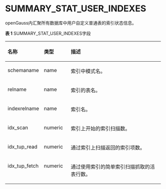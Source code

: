 # SUMMARY\_STAT\_USER\_INDEXES

openGauss内汇聚所有数据库中用户自定义普通表的索引状态信息。

**表 1**  SUMMARY\_STAT\_USER\_INDEXES字段

<a name="zh-cn_topic_0237122580_table678818542376"></a>
<table><thead align="left"><tr id="zh-cn_topic_0237122580_row11886135414379"><th class="cellrowborder" valign="top" width="18.96%" id="mcps1.2.4.1.1"><p id="zh-cn_topic_0237122580_p488735417378"><a name="zh-cn_topic_0237122580_p488735417378"></a><a name="zh-cn_topic_0237122580_p488735417378"></a><strong id="zh-cn_topic_0237122580_b1588718544375"><a name="zh-cn_topic_0237122580_b1588718544375"></a><a name="zh-cn_topic_0237122580_b1588718544375"></a>名称</strong></p>
</th>
<th class="cellrowborder" valign="top" width="17.39%" id="mcps1.2.4.1.2"><p id="zh-cn_topic_0237122580_p178877548375"><a name="zh-cn_topic_0237122580_p178877548375"></a><a name="zh-cn_topic_0237122580_p178877548375"></a><strong id="zh-cn_topic_0237122580_b48873540372"><a name="zh-cn_topic_0237122580_b48873540372"></a><a name="zh-cn_topic_0237122580_b48873540372"></a>类型</strong></p>
</th>
<th class="cellrowborder" valign="top" width="63.65%" id="mcps1.2.4.1.3"><p id="zh-cn_topic_0237122580_p13887954103714"><a name="zh-cn_topic_0237122580_p13887954103714"></a><a name="zh-cn_topic_0237122580_p13887954103714"></a><strong id="zh-cn_topic_0237122580_b1188818549371"><a name="zh-cn_topic_0237122580_b1188818549371"></a><a name="zh-cn_topic_0237122580_b1188818549371"></a>描述</strong></p>
</th>
</tr>
</thead>
<tbody><tr id="zh-cn_topic_0237122580_row388885403710"><td class="cellrowborder" valign="top" width="18.96%" headers="mcps1.2.4.1.1 "><p id="zh-cn_topic_0237122580_p888816545372"><a name="zh-cn_topic_0237122580_p888816545372"></a><a name="zh-cn_topic_0237122580_p888816545372"></a>schemaname</p>
</td>
<td class="cellrowborder" valign="top" width="17.39%" headers="mcps1.2.4.1.2 "><p id="zh-cn_topic_0237122580_p188882054193716"><a name="zh-cn_topic_0237122580_p188882054193716"></a><a name="zh-cn_topic_0237122580_p188882054193716"></a>name</p>
</td>
<td class="cellrowborder" valign="top" width="63.65%" headers="mcps1.2.4.1.3 "><p id="zh-cn_topic_0237122580_p148891554173719"><a name="zh-cn_topic_0237122580_p148891554173719"></a><a name="zh-cn_topic_0237122580_p148891554173719"></a>索引中模式名。</p>
</td>
</tr>
<tr id="zh-cn_topic_0237122580_row7889165415376"><td class="cellrowborder" valign="top" width="18.96%" headers="mcps1.2.4.1.1 "><p id="zh-cn_topic_0237122580_p17889175420378"><a name="zh-cn_topic_0237122580_p17889175420378"></a><a name="zh-cn_topic_0237122580_p17889175420378"></a>relname</p>
</td>
<td class="cellrowborder" valign="top" width="17.39%" headers="mcps1.2.4.1.2 "><p id="zh-cn_topic_0237122580_p128891546374"><a name="zh-cn_topic_0237122580_p128891546374"></a><a name="zh-cn_topic_0237122580_p128891546374"></a>name</p>
</td>
<td class="cellrowborder" valign="top" width="63.65%" headers="mcps1.2.4.1.3 "><p id="zh-cn_topic_0237122580_p19889105443718"><a name="zh-cn_topic_0237122580_p19889105443718"></a><a name="zh-cn_topic_0237122580_p19889105443718"></a>索引的表名。</p>
</td>
</tr>
<tr id="zh-cn_topic_0237122580_row089045417370"><td class="cellrowborder" valign="top" width="18.96%" headers="mcps1.2.4.1.1 "><p id="zh-cn_topic_0237122580_p14890854133716"><a name="zh-cn_topic_0237122580_p14890854133716"></a><a name="zh-cn_topic_0237122580_p14890854133716"></a>indexrelname</p>
</td>
<td class="cellrowborder" valign="top" width="17.39%" headers="mcps1.2.4.1.2 "><p id="zh-cn_topic_0237122580_p8890145433717"><a name="zh-cn_topic_0237122580_p8890145433717"></a><a name="zh-cn_topic_0237122580_p8890145433717"></a>name</p>
</td>
<td class="cellrowborder" valign="top" width="63.65%" headers="mcps1.2.4.1.3 "><p id="zh-cn_topic_0237122580_p1189012543373"><a name="zh-cn_topic_0237122580_p1189012543373"></a><a name="zh-cn_topic_0237122580_p1189012543373"></a>索引名。</p>
</td>
</tr>
<tr id="zh-cn_topic_0237122580_row7890754173711"><td class="cellrowborder" valign="top" width="18.96%" headers="mcps1.2.4.1.1 "><p id="zh-cn_topic_0237122580_p9891185415372"><a name="zh-cn_topic_0237122580_p9891185415372"></a><a name="zh-cn_topic_0237122580_p9891185415372"></a>idx_scan</p>
</td>
<td class="cellrowborder" valign="top" width="17.39%" headers="mcps1.2.4.1.2 "><p id="zh-cn_topic_0237122580_p138912054113715"><a name="zh-cn_topic_0237122580_p138912054113715"></a><a name="zh-cn_topic_0237122580_p138912054113715"></a>numeric</p>
</td>
<td class="cellrowborder" valign="top" width="63.65%" headers="mcps1.2.4.1.3 "><p id="zh-cn_topic_0237122580_p1689115433718"><a name="zh-cn_topic_0237122580_p1689115433718"></a><a name="zh-cn_topic_0237122580_p1689115433718"></a>索引上开始的索引扫描数。</p>
</td>
</tr>
<tr id="zh-cn_topic_0237122580_row1389155410372"><td class="cellrowborder" valign="top" width="18.96%" headers="mcps1.2.4.1.1 "><p id="zh-cn_topic_0237122580_p1389255483717"><a name="zh-cn_topic_0237122580_p1389255483717"></a><a name="zh-cn_topic_0237122580_p1389255483717"></a>idx_tup_read</p>
</td>
<td class="cellrowborder" valign="top" width="17.39%" headers="mcps1.2.4.1.2 "><p id="zh-cn_topic_0237122580_p178923542370"><a name="zh-cn_topic_0237122580_p178923542370"></a><a name="zh-cn_topic_0237122580_p178923542370"></a>numeric</p>
</td>
<td class="cellrowborder" valign="top" width="63.65%" headers="mcps1.2.4.1.3 "><p id="zh-cn_topic_0237122580_p1589215540373"><a name="zh-cn_topic_0237122580_p1589215540373"></a><a name="zh-cn_topic_0237122580_p1589215540373"></a>通过索引上扫描返回的索引项数。</p>
</td>
</tr>
<tr id="zh-cn_topic_0237122580_row18892165493718"><td class="cellrowborder" valign="top" width="18.96%" headers="mcps1.2.4.1.1 "><p id="zh-cn_topic_0237122580_p1589213549372"><a name="zh-cn_topic_0237122580_p1589213549372"></a><a name="zh-cn_topic_0237122580_p1589213549372"></a>idx_tup_fetch</p>
</td>
<td class="cellrowborder" valign="top" width="17.39%" headers="mcps1.2.4.1.2 "><p id="zh-cn_topic_0237122580_p12892454193711"><a name="zh-cn_topic_0237122580_p12892454193711"></a><a name="zh-cn_topic_0237122580_p12892454193711"></a>numeric</p>
</td>
<td class="cellrowborder" valign="top" width="63.65%" headers="mcps1.2.4.1.3 "><p id="zh-cn_topic_0237122580_p198931254183718"><a name="zh-cn_topic_0237122580_p198931254183718"></a><a name="zh-cn_topic_0237122580_p198931254183718"></a>通过使用索引的简单索引扫描抓取的活表行数。</p>
</td>
</tr>
</tbody>
</table>

